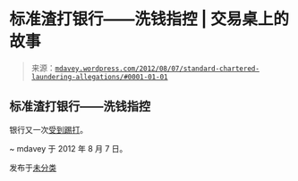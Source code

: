 <!--yml

分类：未分类

日期：2024-05-18 06:36:36

-->

# 标准渣打银行——洗钱指控 | 交易桌上的故事

> 来源：[`mdavey.wordpress.com/2012/08/07/standard-chartered-laundering-allegations/#0001-01-01`](https://mdavey.wordpress.com/2012/08/07/standard-chartered-laundering-allegations/#0001-01-01)

## 标准渣打银行——洗钱指控

银行又一次[受到踢打](http://www.telegraph.co.uk/finance/newsbysector/banksandfinance/9456638/Standard-Chartered-exposed-US-to-terrorists-with-250bn-in-Iran-transactions.html#)。

~ mdavey 于 2012 年 8 月 7 日。

发布于[未分类](https://mdavey.wordpress.com/category/uncategorized/)

